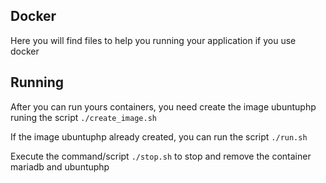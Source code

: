 ## Docker

Here you will find files to help you running your application if you use docker 

## Running 
After you can run yours containers, you need create the image ubuntuphp runing the script ```./create_image.sh ```

If the image ubuntuphp already created, you can run the script ``` ./run.sh ```

Execute the command/script ``` ./stop.sh ``` to stop and remove the container mariadb and ubuntuphp
